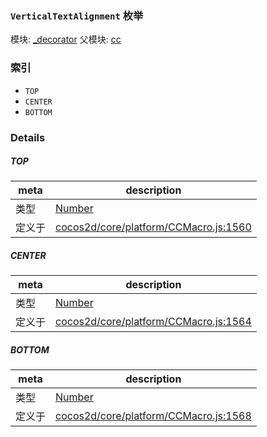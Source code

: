 ### `VerticalTextAlignment` 枚举



模块: [_decorator](../modules/_decorator.md)
父模块: [cc](../modules/cc.md)





### 索引
  - `TOP`
  - `CENTER`
  - `BOTTOM`

### Details


##### TOP

> 

| meta | description |
|------|-------------|
| 类型 | <a href="https://developer.mozilla.org/en/JavaScript/Reference/Global_Objects/Number" class="crosslink external" target="_blank">Number</a> |
| 定义于 | [cocos2d/core/platform/CCMacro.js:1560](https://github.com/cocos-creator/engine/blob/44d068bea8120146521ec334827cb5b67a7d9b8f/cocos2d/core/platform/CCMacro.js#L1560) |



##### CENTER

> 

| meta | description |
|------|-------------|
| 类型 | <a href="https://developer.mozilla.org/en/JavaScript/Reference/Global_Objects/Number" class="crosslink external" target="_blank">Number</a> |
| 定义于 | [cocos2d/core/platform/CCMacro.js:1564](https://github.com/cocos-creator/engine/blob/44d068bea8120146521ec334827cb5b67a7d9b8f/cocos2d/core/platform/CCMacro.js#L1564) |



##### BOTTOM

> 

| meta | description |
|------|-------------|
| 类型 | <a href="https://developer.mozilla.org/en/JavaScript/Reference/Global_Objects/Number" class="crosslink external" target="_blank">Number</a> |
| 定义于 | [cocos2d/core/platform/CCMacro.js:1568](https://github.com/cocos-creator/engine/blob/44d068bea8120146521ec334827cb5b67a7d9b8f/cocos2d/core/platform/CCMacro.js#L1568) |


